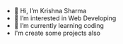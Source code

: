 - 👋 Hi, I’m Krishna Sharma
- 👀 I’m interested in Web Developing
- 🌱 I’m currently learning coding
- I'm create some projects also
  

  


<!---
Krishna7466/Krishna7466 is a ✨ special ✨ repository because its `README.md` (this file) appears on your GitHub profile.
You can click the Preview link to take a look at your changes.
--->
